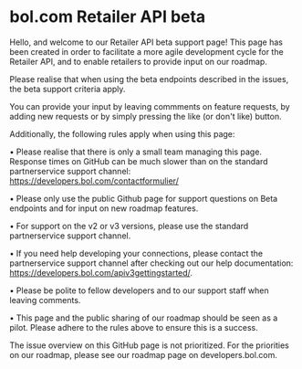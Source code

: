 # bol.com Retailer API beta


Hello, and welcome to our Retailer API beta support page! This page has been created in order to facilitate a more agile development cycle for the Retailer API, and to enable retailers to provide input on our roadmap.

Please realise that when using the beta endpoints described in the issues, the beta support criteria apply.

You can provide your input by leaving commments on feature requests, by adding new requests or by simply pressing the like (or don't like) button.

Additionally, the following rules apply when using this page:

•	Please realise that there is only a small team managing this page. Response times on GitHub can be much slower than on the standard partnerservice support channel: https://developers.bol.com/contactformulier/

•	Please only use the public Github page for support questions on Beta endpoints and for input on new roadmap features. 

•	For support on the v2 or v3 versions, please use the standard partnerservice support channel.

•	If you need help developing your connections, please contact the partnerservice support channel after checking out our help documentation: https://developers.bol.com/apiv3gettingstarted/.

•	Please be polite to fellow developers and to our support staff when leaving comments.

•	This page and the public sharing of our roadmap should be seen as a pilot. Please adhere to the rules above to ensure this is a success.

The issue overview on this GitHub page is not prioritized. For the priorities on our roadmap, please see our roadmap page on developers.bol.com.

 

